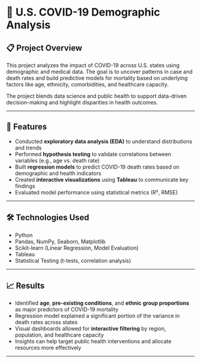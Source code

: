 # 🦠 U.S. COVID-19 Demographic Analysis

## 📋 Project Overview
This project analyzes the impact of COVID-19 across U.S. states using demographic and medical data. The goal is to uncover patterns in case and death rates and build predictive models for mortality based on underlying factors like age, ethnicity, comorbidities, and healthcare capacity.

The project blends data science and public health to support data-driven decision-making and highlight disparities in health outcomes.

---

## 🔧 Features

- Conducted **exploratory data analysis (EDA)** to understand distributions and trends
- Performed **hypothesis testing** to validate correlations between variables (e.g., age vs. death rate)
- Built **regression models** to predict COVID-19 death rates based on demographic and health indicators
- Created **interactive visualizations** using **Tableau** to communicate key findings
- Evaluated model performance using statistical metrics (R², RMSE)

---

## 🛠️ Technologies Used

- Python  
- Pandas, NumPy, Seaborn, Matplotlib  
- Scikit-learn (Linear Regression, Model Evaluation)  
- Tableau  
- Statistical Testing (t-tests, correlation analysis)  

---

## 📈 Results

- Identified **age**, **pre-existing conditions**, and **ethnic group proportions** as major predictors of COVID-19 mortality
- Regression model explained a significant portion of the variance in death rates across states
- Visual dashboards allowed for **interactive filtering** by region, population, and healthcare capacity
- Insights can help target public health interventions and allocate resources more effectively

---

